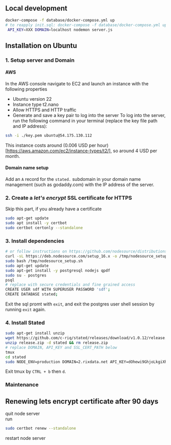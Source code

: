 
## Local development

```sh
docker-compose -f database/docker-compose.yml up
# to reapply init.sql: docker-compose -f database/docker-compose.yml up --build
 API_KEY=XXX DOMAIN=localhost nodemon server.js
```
## Installation on Ubuntu

### 1. Setup server and Domain
#### AWS
In the AWS console navigate to EC2 and launch an instance with the following properties
- Ubuntu version 22 
- Instance type t2.nano
- Allow HTTPS and HTTP traffic
- Generate and save a key pair to log into the server
To log into the server, run the following command in your terminal (replace the key file path and IP address):
```bash
ssh -i ./key.pem ubuntu@54.175.130.112
```
This instance costs around (0.006 USD per hour)[https://aws.amazon.com/ec2/instance-types/t2/], so around 4 USD per month.
#### Domain name setup
Add an `A` record for the `stated.` subdomain in your domain name management (such as godaddy.com) with the IP address of the server.
### 2. Create a <i>let's encrypt</i> SSL certificate for HTTPS
Skip this part, if you already have a certificate
```bash
sudo apt-get update
sudo apt install -y certbot
sudo certbot certonly --standalone
```

### 3. Install dependencies

```bash
# or follow instructions on https://github.com/nodesource/distributions#installation-instructions
curl -sL https://deb.nodesource.com/setup_16.x -o /tmp/nodesource_setup.sh
sudo bash /tmp/nodesource_setup.sh
sudo apt-get update
sudo apt-get install -y postgresql nodejs qpdf
sudo su - postgres
psql
# replace with secure credentials and fine grained access
CREATE USER sdf WITH SUPERUSER PASSWORD 'sdf';
CREATE DATABASE stated;
```
Exit the sql promt with `exit`, and exit the postgres user shell session by running `exit` again. <br />

### 4. Install Stated

```bash
sudo apt-get install unzip
wget https://github.com/c-riq/stated/releases/download/v1.0.12/release.zip
unzip release.zip -d stated && rm release.zip
# replace DOMAIN, API_KEY and SSL_CERT_PATH below
tmux
cd stated
sudo NODE_ENV=production DOMAIN=2.rixdata.net API_KEY=dOhewi9GhjoLkgiXhnq0N1 SSL_CERT_PATH=/etc/letsencrypt/live/stated.2.rixdata.net/ node index.js
```
Exit tmux by `CTRL + b` then `d`.

### Maintenance

## Renewing lets encrypt certificate after 90 days

quit node server <br />
run
```bash
sudo certbot renew --standalone
```
restart node server

